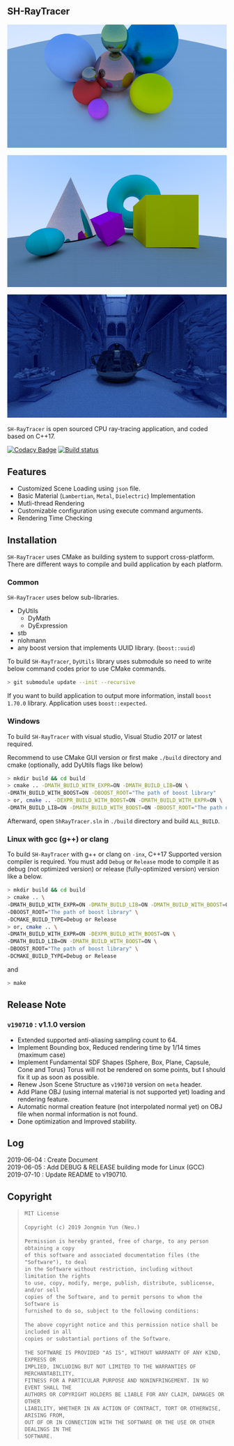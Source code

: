 ## SH-RayTracer

![image1](Docs/Image1.jpg)

![image4](Docs/Image4.png)

![image2](Docs/Image3.jpg)

`SH-RayTracer` is open sourced CPU ray-tracing application, and coded based on C++17. 

[![Codacy Badge](https://api.codacy.com/project/badge/Grade/1a829c0522af4af8b9e9bc5bc38f1ca6)](https://app.codacy.com/app/liliilli/SH-RayTracer?utm_source=github.com&utm_medium=referral&utm_content=liliilli/SH-RayTracer&utm_campaign=Badge_Grade_Dashboard)
[![Build status](https://ci.appveyor.com/api/projects/status/8efrab1n7d63jq6q/branch/master?svg=true)](https://ci.appveyor.com/project/liliilli/sh-raytracer/branch/master)

## Features

* Customized Scene Loading using `json` file.
* Basic Material (`Lambertian`, `Metal`, `Dielectric`) Implementation
* Mutli-thread Rendering
* Customizable configuration using execute command arguments.
* Rendering Time Checking

## Installation

`SH-RayTracer` uses CMake as building system to support cross-platform. There are different ways to compile and build application by each platform.

### Common

`SH-RayTracer` uses below sub-libraries.

* DyUtils
  * DyMath
  * DyExpression
* stb
* nlohmann
* any boost version that implements UUID library. (`boost::uuid`)

To build `SH-RayTracer`, `DyUtils` library uses submodule so need to write below command codes prior to use CMake commands.

``` bash
> git submodule update --init --recursive
```

If you want to build application to output more information, install `boost 1.70.0` library. Application uses `boost::expected`.

### Windows

To build `SH-RayTracer` with visual studio, Visual Studio 2017 or latest required.

Recommend to use CMake GUI version or first make `./build` directory and cmake (optionally, add DyUtils flags like below)

``` bash
> mkdir build && cd build
> cmake .. -DMATH_BUILD_WITH_EXPR=ON -DMATH_BUILD_LIB=ON \
-DMATH_BUILD_WITH_BOOST=ON -DBOOST_ROOT="The path of boost library"
> or, cmake .. -DEXPR_BUILD_WITH_BOOST=ON -DMATH_BUILD_WITH_EXPR=ON \
-DMATH_BUILD_LIB=ON -DMATH_BUILD_WITH_BOOST=ON -DBOOST_ROOT="The path of boost library"
```

Afterward, open `ShRayTracer.sln` in `./build` directory and build `ALL_BUILD`.

### Linux with gcc (g++) or clang

To build `SH-RayTracer` with g++ or clang on `-inx`, C++17 Supported version compiler is required. You must add `Debug` or `Release` mode to compile it as debug (not optimized version) or release (fully-optimized version) version like a below.

``` bash
> mkdir build && cd build
> cmake .. \
-DMATH_BUILD_WITH_EXPR=ON -DMATH_BUILD_LIB=ON -DMATH_BUILD_WITH_BOOST=ON \
-DBOOST_ROOT="The path of boost library" \
-DCMAKE_BUILD_TYPE=Debug or Release
> or, cmake .. \
-DMATH_BUILD_WITH_EXPR=ON -DEXPR_BUILD_WITH_BOOST=ON \
-DMATH_BUILD_LIB=ON -DMATH_BUILD_WITH_BOOST=ON \
-DBOOST_ROOT="The path of boost library" \
-DCMAKE_BUILD_TYPE=Debug or Release
```

and

``` bash
> make
```

## Release Note

### `v190710` : v1.1.0 version

* Extended supported anti-aliasing sampling count to 64.
* Implement Bounding box, Reduced rendering time by 1/14 times (maximum case)
* Implement Fundamental SDF Shapes (Sphere, Box, Plane, Capsule, Cone and Torus) Torus will not be rendered on some points, but I should fix it up as soon as possible.
* Renew Json Scene Structure as `v190710` version on `meta` header.
* Add Plane OBJ (using internal material is not supported yet) loading and rendering feature.
* Automatic normal creation feature (not interpolated normal yet) on OBJ file when normal information is not found.
* Done optimization and Improved stability.

## Log

2019-06-04 : Create Document<br>
2019-06-05 : Add DEBUG & RELEASE building mode for Linux (GCC)<br>2019-07-10 : Update README to v190710.

## Copyright

> ```
> MIT License
> 
> Copyright (c) 2019 Jongmin Yun (Neu.)
> 
> Permission is hereby granted, free of charge, to any person obtaining a copy
> of this software and associated documentation files (the "Software"), to deal
> in the Software without restriction, including without limitation the rights
> to use, copy, modify, merge, publish, distribute, sublicense, and/or sell
> copies of the Software, and to permit persons to whom the Software is
> furnished to do so, subject to the following conditions:
> 
> The above copyright notice and this permission notice shall be included in all
> copies or substantial portions of the Software.
> 
> THE SOFTWARE IS PROVIDED "AS IS", WITHOUT WARRANTY OF ANY KIND, EXPRESS OR
> IMPLIED, INCLUDING BUT NOT LIMITED TO THE WARRANTIES OF MERCHANTABILITY,
> FITNESS FOR A PARTICULAR PURPOSE AND NONINFRINGEMENT. IN NO EVENT SHALL THE
> AUTHORS OR COPYRIGHT HOLDERS BE LIABLE FOR ANY CLAIM, DAMAGES OR OTHER
> LIABILITY, WHETHER IN AN ACTION OF CONTRACT, TORT OR OTHERWISE, ARISING FROM,
> OUT OF OR IN CONNECTION WITH THE SOFTWARE OR THE USE OR OTHER DEALINGS IN THE
> SOFTWARE.
> ```
